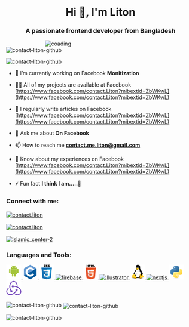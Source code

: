 <h1 align="center">Hi 👋, I'm Liton</h1>

<h3 align="center">A passionate frontend developer from Bangladesh</h3>
<img align="right" width="400" alt="coading" src="https://www.google.com/search?q=github+gif&tbm=isch&ved=2ahUKEwjR9vvLk9P9AhWA7zgGHX0TALIQ2-cCegQIABAC&oq=github+gif&gs_lcp=ChJtb2JpbGUtZ3dzLXdpei1pbWcQAzIECAAQQzIGCAAQBRAeMgYIABAFEB4yBggAEAgQHjIGCAAQCBAeOgUIABCABDoECAAQAzoKCAAQsQMQgwEQQzoHCAAQsQMQQ1CMDViNQ2CuSGgBcAB4BIAB-AeIAdU5kgEPMC4yLjMuMy4xLjQuMi4xmAEAoAEBsAEAwAEB&sclient=mobile-gws-wiz-img&ei=xhIMZNH7JIDf4-EP_aaAkAs&bih=1205&biw=596&client=ms-android-oppo&prmd=ivn#imgrc=b--bk1P-UN_2XM&imgdii=1Dro-CqJY0h0AM">

<p align="left"> <img src="https://komarev.com/ghpvc/?username=contact-liton-github&label=Profile%20views&color=0e75b6&style=flat" alt="contact-liton-github" /> </p>

<p align="left"> <a href="https://github.com/ryo-ma/github-profile-trophy"><img src="https://github-profile-trophy.vercel.app/?username=contact-liton-github" alt="contact-liton-github" /></a> </p>

- 🔭 I’m currently working on Facebook **Monitization**

- 👨‍💻 All of my projects are available at Facebook [https://www.facebook.com/contact.Liton?mibextid=ZbWKwL](https://www.facebook.com/contact.Liton?mibextid=ZbWKwL)

- 📝 I regularly write articles on Facebook [https://www.facebook.com/contact.Liton?mibextid=ZbWKwL](https://www.facebook.com/contact.Liton?mibextid=ZbWKwL)

- 💬 Ask me about **On Facebook**

- 📫 How to reach me **contact.me.liton@gmail.com**

- 📄 Know about my experiences on Facebook [https://www.facebook.com/contact.Liton?mibextid=ZbWKwL](https://www.facebook.com/contact.Liton?mibextid=ZbWKwL)

- ⚡ Fun fact **I think I am.....🤞**

<h3 align="left">Connect with me:</h3>

<p align="left">

<a href="https://fb.com/contact.liton" target="blank"><img align="center" src="https://raw.githubusercontent.com/rahuldkjain/github-profile-readme-generator/master/src/images/icons/Social/facebook.svg" alt="contact.liton" height="30" width="40" /></a>

<a href="https://instagram.com/contact.liton" target="blank"><img align="center" src="https://raw.githubusercontent.com/rahuldkjain/github-profile-readme-generator/master/src/images/icons/Social/instagram.svg" alt="contact.liton" height="30" width="40" /></a>

<a href="https://www.youtube.com/c/islamic_center-2" target="blank"><img align="center" src="https://raw.githubusercontent.com/rahuldkjain/github-profile-readme-generator/master/src/images/icons/Social/youtube.svg" alt="islamic_center-2" height="30" width="40" /></a>

</p>

<h3 align="left">Languages and Tools:</h3>

<p align="left"> <a href="https://developer.android.com" target="_blank" rel="noreferrer"> <img src="https://raw.githubusercontent.com/devicons/devicon/master/icons/android/android-original-wordmark.svg" alt="android" width="40" height="40"/> </a> <a href="https://www.cprogramming.com/" target="_blank" rel="noreferrer"> <img src="https://raw.githubusercontent.com/devicons/devicon/master/icons/c/c-original.svg" alt="c" width="40" height="40"/> </a> <a href="https://www.w3schools.com/css/" target="_blank" rel="noreferrer"> <img src="https://raw.githubusercontent.com/devicons/devicon/master/icons/css3/css3-original-wordmark.svg" alt="css3" width="40" height="40"/> </a> <a href="https://firebase.google.com/" target="_blank" rel="noreferrer"> <img src="https://www.vectorlogo.zone/logos/firebase/firebase-icon.svg" alt="firebase" width="40" height="40"/> </a> <a href="https://www.w3.org/html/" target="_blank" rel="noreferrer"> <img src="https://raw.githubusercontent.com/devicons/devicon/master/icons/html5/html5-original-wordmark.svg" alt="html5" width="40" height="40"/> </a> <a href="https://www.adobe.com/in/products/illustrator.html" target="_blank" rel="noreferrer"> <img src="https://www.vectorlogo.zone/logos/adobe_illustrator/adobe_illustrator-icon.svg" alt="illustrator" width="40" height="40"/> </a> <a href="https://www.linux.org/" target="_blank" rel="noreferrer"> <img src="https://raw.githubusercontent.com/devicons/devicon/master/icons/linux/linux-original.svg" alt="linux" width="40" height="40"/> </a> <a href="https://nextjs.org/" target="_blank" rel="noreferrer"> <img src="https://cdn.worldvectorlogo.com/logos/nextjs-2.svg" alt="nextjs" width="40" height="40"/> </a> <a href="https://www.python.org" target="_blank" rel="noreferrer"> <img src="https://raw.githubusercontent.com/devicons/devicon/master/icons/python/python-original.svg" alt="python" width="40" height="40"/> </a> <a href="https://redux.js.org" target="_blank" rel="noreferrer"> <img src="https://raw.githubusercontent.com/devicons/devicon/master/icons/redux/redux-original.svg" alt="redux" width="40" height="40"/> </a> </p>

<p><img align="left" src="https://github-readme-stats.vercel.app/api/top-langs?username=contact-liton-github&show_icons=true&locale=en&layout=compact" alt="contact-liton-github" /></p>

<p>&nbsp;<img align="center" src="https://github-readme-stats.vercel.app/api?username=contact-liton-github&show_icons=true&locale=en" alt="contact-liton-github" /></p>

<p><img align="center" src="https://github-readme-streak-stats.herokuapp.com/?user=contact-liton-github&" alt="contact-liton-github" /></p>

